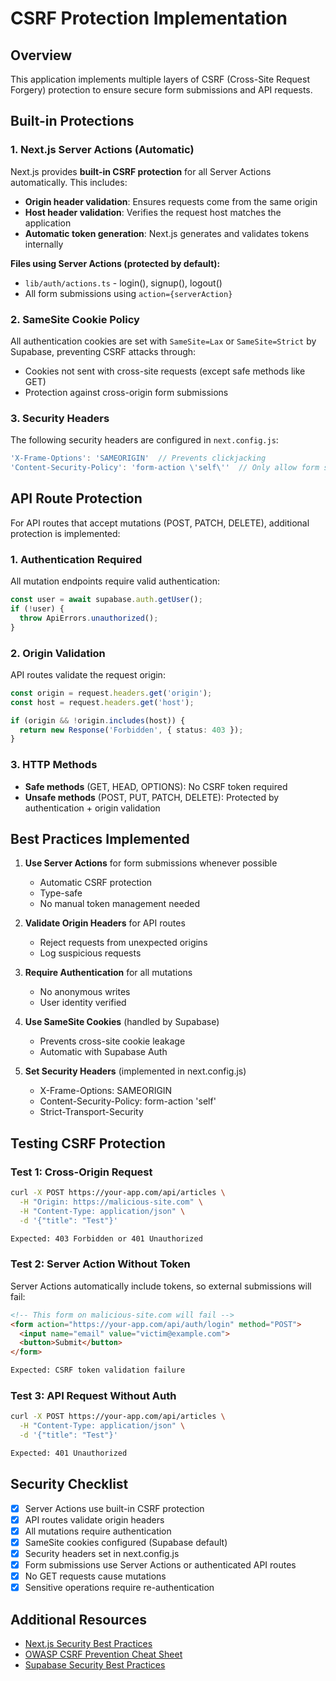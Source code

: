 # CSRF Protection Implementation

## Overview

This application implements multiple layers of CSRF (Cross-Site Request Forgery) protection to ensure secure form submissions and API requests.

## Built-in Protections

### 1. Next.js Server Actions (Automatic)

Next.js provides **built-in CSRF protection** for all Server Actions automatically. This includes:

- **Origin header validation**: Ensures requests come from the same origin
- **Host header validation**: Verifies the request host matches the application
- **Automatic token generation**: Next.js generates and validates tokens internally

**Files using Server Actions (protected by default):**
- `lib/auth/actions.ts` - login(), signup(), logout()
- All form submissions using `action={serverAction}`

### 2. SameSite Cookie Policy

All authentication cookies are set with `SameSite=Lax` or `SameSite=Strict` by Supabase, preventing CSRF attacks through:

- Cookies not sent with cross-site requests (except safe methods like GET)
- Protection against cross-origin form submissions

### 3. Security Headers

The following security headers are configured in `next.config.js`:

```javascript
'X-Frame-Options': 'SAMEORIGIN'  // Prevents clickjacking
'Content-Security-Policy': 'form-action \'self\''  // Only allow form submissions to same origin
```

## API Route Protection

For API routes that accept mutations (POST, PATCH, DELETE), additional protection is implemented:

### 1. Authentication Required

All mutation endpoints require valid authentication:

```typescript
const user = await supabase.auth.getUser();
if (!user) {
  throw ApiErrors.unauthorized();
}
```

### 2. Origin Validation

API routes validate the request origin:

```typescript
const origin = request.headers.get('origin');
const host = request.headers.get('host');

if (origin && !origin.includes(host)) {
  return new Response('Forbidden', { status: 403 });
}
```

### 3. HTTP Methods

- **Safe methods** (GET, HEAD, OPTIONS): No CSRF token required
- **Unsafe methods** (POST, PUT, PATCH, DELETE): Protected by authentication + origin validation

## Best Practices Implemented

1. **Use Server Actions** for form submissions whenever possible
   - Automatic CSRF protection
   - Type-safe
   - No manual token management needed

2. **Validate Origin Headers** for API routes
   - Reject requests from unexpected origins
   - Log suspicious requests

3. **Require Authentication** for all mutations
   - No anonymous writes
   - User identity verified

4. **Use SameSite Cookies** (handled by Supabase)
   - Prevents cross-site cookie leakage
   - Automatic with Supabase Auth

5. **Set Security Headers** (implemented in next.config.js)
   - X-Frame-Options: SAMEORIGIN
   - Content-Security-Policy: form-action 'self'
   - Strict-Transport-Security

## Testing CSRF Protection

### Test 1: Cross-Origin Request
```bash
curl -X POST https://your-app.com/api/articles \
  -H "Origin: https://malicious-site.com" \
  -H "Content-Type: application/json" \
  -d '{"title": "Test"}'

Expected: 403 Forbidden or 401 Unauthorized
```

### Test 2: Server Action Without Token
Server Actions automatically include tokens, so external submissions will fail:

```html
<!-- This form on malicious-site.com will fail -->
<form action="https://your-app.com/api/auth/login" method="POST">
  <input name="email" value="victim@example.com">
  <button>Submit</button>
</form>

Expected: CSRF token validation failure
```

### Test 3: API Request Without Auth
```bash
curl -X POST https://your-app.com/api/articles \
  -H "Content-Type: application/json" \
  -d '{"title": "Test"}'

Expected: 401 Unauthorized
```

## Security Checklist

- [X] Server Actions use built-in CSRF protection
- [X] API routes validate origin headers
- [X] All mutations require authentication
- [X] SameSite cookies configured (Supabase default)
- [X] Security headers set in next.config.js
- [X] Form submissions use Server Actions or authenticated API routes
- [X] No GET requests cause mutations
- [X] Sensitive operations require re-authentication

## Additional Resources

- [Next.js Security Best Practices](https://nextjs.org/docs/app/building-your-application/authentication)
- [OWASP CSRF Prevention Cheat Sheet](https://cheatsheetseries.owasp.org/cheatsheets/Cross-Site_Request_Forgery_Prevention_Cheat_Sheet.html)
- [Supabase Security Best Practices](https://supabase.com/docs/guides/auth/auth-helpers/nextjs)
